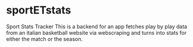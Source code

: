 # sportETstats
Sport Stats Tracker
This is a backend for an app fetches play by play data from an italian basketball website via webscraping and turns into stats for either the match or the season.
